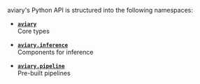 <style>
  .md-sidebar--secondary { visibility: hidden }
</style>

aviary's Python API is structured into the following namespaces:

<div class="grid cards" markdown>

-   [**`aviary`**][**aviary**]<br />
    Core types

-   [**`aviary.inference`**][**aviary.inference**]<br />
    Components for inference

-   [**`aviary.pipeline`**][**aviary.pipeline**]<br />
    Pre-built pipelines

</div>

  [**aviary**]: core/bounding_box.md
  [**aviary.inference**]: inference/tile_fetcher/tile_fetcher.md
  [**aviary.pipeline**]: pipeline/postprocessing_pipeline.md
